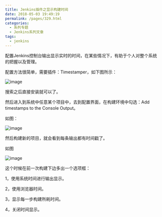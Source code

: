 ```yaml
---
title: Jenkins插件之显示构建时间
date: 2018-05-03 19:49:19
permalink: /pages/329.html
categories:
  - 系列专题
  - Jenkins系列文章
tags:
  - jenkins
---
```


配置Jenkins控制台输出显示实时的时间，在某些情况下，有助于个人对整个系统的把握以及管理。

配置方法很简单，需要插件：Timestamper，如下图所示：

![image](https://tvax1.sinaimg.cn/large/008k1Yt0ly1grke3uhqd4j316b0aojt4.jpg)

搜索之后直接安装就可以了。

然后进入到系统中任意某个项目中，去到配置界面，在构建环境中勾选：Add timestamps to the Console Output。

如图：

![image](https://tvax1.sinaimg.cn/large/008k1Yt0ly1grke3zint1j30xg09t0u3.jpg)

然后构建新的项目，就会看到每条输出都有时间戳了。

如图

![image](https://tva1.sinaimg.cn/large/008k1Yt0ly1grke44m8s8j315c0lbtef.jpg)

这个时候在前一次构建下边多出一个选项框：

1，使用系统时间进行输出显示。

2，使用浏览器时间。

3，显示每一步构建所耗时间。

4，关闭时间显示。
